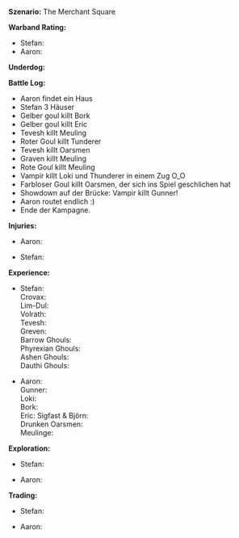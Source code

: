 **Szenario:** The Merchant Square   

**Warband Rating:**  
 - Stefan: 
 - Aaron: 

**Underdog:** 
 
**Battle Log:**  
* Aaron findet ein Haus
* Stefan 3 Häuser
* Gelber goul killt Bork
* Gelber goul killt Eric
* Tevesh killt Meuling
* Roter Goul killt Tunderer
* Tevesh killt Oarsmen
* Graven killt Meuling
* Rote Goul killt Meuling
* Vampir killt Loki und Thunderer in einem Zug O_O
* Farbloser Goul killt Oarsmen, der sich ins Spiel geschlichen hat
* Showdown auf der Brücke: Vampir killt Gunner!
* Aaron routet endlich :)
* Ende der Kampagne.
 
**Injuries:**  
* Aaron:

* Stefan:
 
**Experience:**  
* Stefan:  
Crovax:  
Lim-Dul:  
Volrath:  
Tevesh:  
Greven:  
Barrow Ghouls:  
Phyrexian Ghouls:  
Ashen Ghouls:  
Dauthi Ghouls:  

* Aaron:  
Gunner:  
Loki:  
Bork:  
Eric: 
Sigfast & Björn:  
Drunken Oarsmen:  
Meulinge:

**Exploration:**  
* Stefan: 

* Aaron: 

**Trading:**  
* Stefan: 

* Aaron: 
